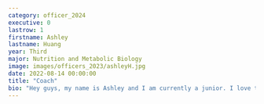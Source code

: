 ```yaml
---
category: officer_2024
executive: 0
lastrow: 1
firstname: Ashley
lastname: Huang
year: Third
major: Nutrition and Metabolic Biology
image: images/officers_2023/ashleyH.jpg
date: 2022-08-14 00:00:00
title: "Coach"
bio: "Hey guys, my name is Ashley and I am currently a junior. I love to play badminton, rock climb, go on hikes, watch kdramas and anime, and sleep. Super excited to meet you all and feel free to reach out!"
---
```

